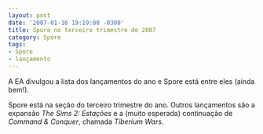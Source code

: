 ```yaml
---
layout: post
date: '2007-01-16 19:19:00 -0300'
title: Spore no terceiro trimestre de 2007
category: Spore
tags:
- Spore
- lançamento
---
```

A EA divulgou a lista dos lançamentos do ano e Spore está entre eles (ainda bem!).

Spore está na seção do terceiro trimestre do ano. Outros lançamentos são a expansão _The Sims 2: Estações_ e a (muito esperada) continuação de _Command & Conquer_, chamada _Tiberium Wars_.
